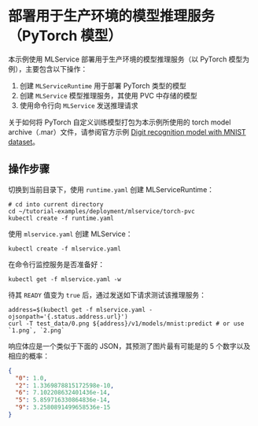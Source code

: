 # 部署用于生产环境的模型推理服务（PyTorch 模型）

本示例使用 MLService 部署用于生产环境的模型推理服务（以 PyTorch 模型为例），主要包含以下操作：

1. 创建 `MLServiceRuntime` 用于部署 PyTorch 类型的模型
2. 创建 `MLService` 模型推理服务，其使用 PVC 中存储的模型
3. 使用命令行向 `MLService` 发送推理请求

关于如何将 PyTorch 自定义训练模型打包为本示例所使用的 torch model archive（.mar）文件，请参阅官方示例 [Digit recognition model with MNIST dataset](https://github.com/pytorch/serve/tree/master/examples/image_classifier/mnist)。

## 操作步骤

切换到当前目录下，使用 `runtime.yaml` 创建 MLServiceRuntime：

```shell
# cd into current directory
cd ~/tutorial-examples/deployment/mlservice/torch-pvc
kubectl create -f runtime.yaml
```

使用 `mlservice.yaml` 创建 MLService：

```shell
kubectl create -f mlservice.yaml
```

在命令行监控服务是否准备好：

```shell
kubectl get -f mlservice.yaml -w
```

待其 `READY` 值变为 `true` 后，通过发送如下请求测试该推理服务：

```shell
address=$(kubectl get -f mlservice.yaml -ojsonpath='{.status.address.url}')
curl -T test_data/0.png ${address}/v1/models/mnist:predict # or use `1.png`, `2.png`
```

响应体应是一个类似于下面的 JSON，其预测了图片最有可能是的 5 个数字以及相应的概率：

```json
{
  "0": 1.0,
  "2": 1.3369878815172598e-10,
  "6": 7.102208632401436e-14,
  "5": 5.859716330864836e-14,
  "9": 3.2580891499658536e-15
}
```
